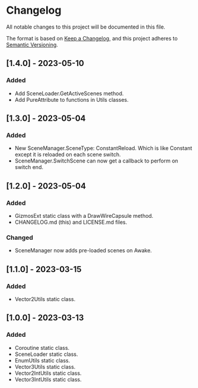 # Changelog

All notable changes to this project will be documented in this file.

The format is based on [Keep a Changelog](https://keepachangelog.com/en/1.0.0/),
and this project adheres to [Semantic Versioning](https://semver.org/spec/v2.0.0.html).

[//]: # (## [MAJOR.MINOR.PATCH] - yyyy-mm-dd)

[//]: # ()
[//]: # (### Added)

[//]: # ()
[//]: # (- )

[//]: # ()
[//]: # (### Fixed)

[//]: # ()
[//]: # (- )

[//]: # ()
[//]: # (### Changed)

[//]: # ()
[//]: # (- )

[//]: # ()
[//]: # (### Removed)

[//]: # ()
[//]: # (- )

## [1.4.0] - 2023-05-10

### Added

- Add SceneLoader.GetActiveScenes method.
- Add PureAttribute to functions in Utils classes.

## [1.3.0] - 2023-05-04

### Added

- New SceneManager.SceneType: ConstantReload.
  Which is like Constant except it is reloaded on each scene switch.
- SceneManager.SwitchScene can now get a callback to perform on switch end.

## [1.2.0] - 2023-05-04

### Added

- GizmosExt static class with a DrawWireCapsule method.
- CHANGELOG.md (this) and LICENSE.md files.

### Changed

- SceneManager now adds pre-loaded scenes on Awake.

## [1.1.0] - 2023-03-15

### Added

- Vector2Utils static class.

## [1.0.0] - 2023-03-13

### Added

- Coroutine static class.
- SceneLoader static class.
- EnumUtils static class.
- Vector3Utils static class.
- Vector2IntUtils static class.
- Vector3IntUtils static class.